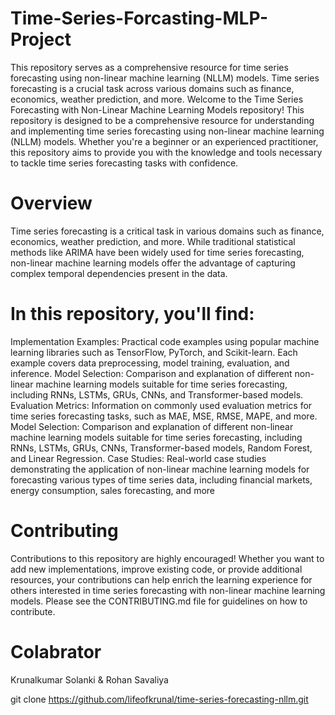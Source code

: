 # Time-Series-Forcasting-MLP-Project
This repository serves as a comprehensive resource for time series forecasting using non-linear machine learning (NLLM) models. Time series forecasting is a crucial task across various domains such as finance, economics, weather prediction, and more. 
Welcome to the Time Series Forecasting with Non-Linear Machine Learning Models repository! This repository is designed to be a comprehensive resource for understanding and implementing time series forecasting using non-linear machine learning (NLLM) models. Whether you're a beginner or an experienced practitioner, this repository aims to provide you with the knowledge and tools necessary to tackle time series forecasting tasks with confidence.
# Overview
Time series forecasting is a critical task in various domains such as finance, economics, weather prediction, and more. While traditional statistical methods like ARIMA have been widely used for time series forecasting, non-linear machine learning models offer the advantage of capturing complex temporal dependencies present in the data.

# In this repository, you'll find:
Implementation Examples: Practical code examples using popular machine learning libraries such as TensorFlow, PyTorch, and Scikit-learn. Each example covers data preprocessing, model training, evaluation, and inference.
Model Selection: Comparison and explanation of different non-linear machine learning models suitable for time series forecasting, including RNNs, LSTMs, GRUs, CNNs, and Transformer-based models.
Evaluation Metrics: Information on commonly used evaluation metrics for time series forecasting tasks, such as MAE, MSE, RMSE, MAPE, and more.
Model Selection: Comparison and explanation of different non-linear machine learning models suitable for time series forecasting, including RNNs, LSTMs, GRUs, CNNs, Transformer-based models, Random Forest, and Linear Regression.
Case Studies: Real-world case studies demonstrating the application of non-linear machine learning models for forecasting various types of time series data, including financial markets, energy consumption, sales forecasting, and more
# Contributing
Contributions to this repository are highly encouraged! Whether you want to add new implementations, improve existing code, or provide additional resources, your contributions can help enrich the learning experience for others interested in time series forecasting with non-linear machine learning models. Please see the CONTRIBUTING.md file for guidelines on how to contribute.
# Colabrator
Krunalkumar Solanki & Rohan Savaliya

git clone https://github.com/lifeofkrunal/time-series-forecasting-nllm.git
